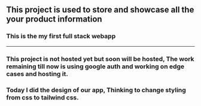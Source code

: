 ## This project is used to store and showcase all the your product information

### This is the my first full stack webapp

---

### This project is not hosted yet but soon will be hosted, The work remaining till now is using google auth and working on edge cases and hosting it.

### Today I did the design of our app, Thinking to change styling from css to tailwind css.
